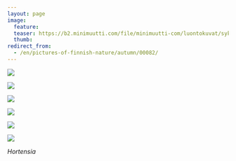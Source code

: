 ```yaml
---
layout: page
image:
  feature:
  teaser: https://b2.minimuutti.com/file/minimuutti-com/luontokuvat/syksy/3/DS37921-245px.jpg
  thumb:
redirect_from:
  - /en/pictures-of-finnish-nature/autumn/00082/
---
```


![](https://b2.minimuutti.com/file/minimuutti-com/luontokuvat/syksy/3/DS37921-800px.jpg)

![](https://b2.minimuutti.com/file/minimuutti-com/luontokuvat/syksy/3/DS37923-800px.jpg)

![](https://b2.minimuutti.com/file/minimuutti-com/luontokuvat/syksy/3/DS37925-800px.jpg)

![](https://b2.minimuutti.com/file/minimuutti-com/luontokuvat/syksy/3/DS37927-800px.jpg)

![](https://b2.minimuutti.com/file/minimuutti-com/luontokuvat/syksy/3/DS37930-800px.jpg)

![](https://b2.minimuutti.com/file/minimuutti-com/luontokuvat/syksy/3/DS37932-800px.jpg)

*Hortensia*
